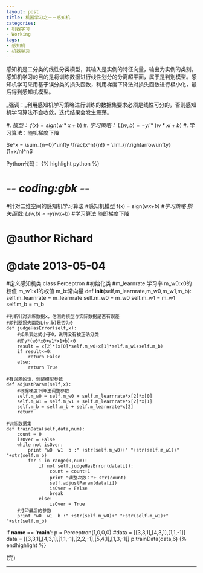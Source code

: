 ```yaml
---
layout: post
title: 机器学习之－－感知机
categories:
- 机器学习
- Working
tags:
- 感知机 
- 机器学习
---
```

感知机是二分类的线性分类模型，其输入是实例的特征向量，输出为实例的类别。
感知机学习的目的是将训练数据进行线性划分的分离超平面，属于是判别模型。感知机学习采用基于误分类的损失函数，利用梯度下降法对损失函数进行极小化，最后得到感知机模型。

_强调：_利用感知机学习策略进行训练的数据集要求必须是线性可分的，否则感知机学习算法不会收敛，迭代结果会发生震荡。

#. *模型：* $f(x)=sign(w*x+b)$
#. *学习策略：* $L(w,b)=-yi*(w*xi+b)$
#. 学习算法：随机梯度下降

$e^x = \sum_{n=0}^\infty \frac{x^n}{n!} = \lim_{n\rightarrow\infty} (1+x/n)^n$

Python代码：
{% highlight python %}
# -*- coding:gbk -*- 
#针对二维空间的感知机学习算法 
#感知机模型 f(x) = sign(w*x+b) 
#学习策略 损失函数: L(w,b) = -y(w*x+b) 
#学习算法 随即梯度下降 
# @author Richard
# @date 2013-05-04
#定义感知机类 
class Perceptron
    #初始化类 
    #m_learnrate:学习率  m_w0:x0的权值  m_w1:x1的权值 m_b:常向量 
    def __init__(self,m_learnrate,m_w0,m_w1,m_b): 
        self.m_learnrate = m_learnrate 
        self.m_w0 = m_w0 
        self.m_w1 = m_w1 
        self.m_b = m_b 

    #判断针对训练数据x，估测的模型与实际数据是否有误差 
    #即判断损失函数L(w,b)是否为0 
    def judgeHasError(self,x): 
        #如果表达式小于0，说明没有被正确分类 
        #即y*(w0*x0+w1*x1+b)<0 
        result = x[2]*(x[0]*self.m_w0+x[1]*self.m_w1+self.m_b) 
        if result<=0: 
            return False 
        else: 
            return True 

    #有误差的话，调整模型参数 
    def adjustParam(self,x): 
        #根据梯度下降法调整参数 
        self.m_w0 = self.m_w0 + self.m_learnrate*x[2]*x[0] 
        self.m_w1 = self.m_w1 + self.m_learnrate*x[2]*x[1] 
        self.m_b = self.m_b + self.m_learnrate*x[2] 
        return 

    #训练数据集 
    def trainData(self,data,num): 
        count = 0 
        isOver = False 
        while not isOver: 
            print "w0  w1  b :" +str(self.m_w0)+" "+str(self.m_w1)+" "+str(self.m_b) 
            for i in range(0,num): 
                if not self.judgeHasError(data[i]): 
                    count = count+1 
                    print "调整次数："+ str(count) 
                    self.adjustParam(data[i]) 
                    isOver = False 
                    break 
                else: 
                    isOver = True 
        #打印最后的参数 
        print "w0  w1  b :" +str(self.m_w0)+" "+str(self.m_w1)+" "+str(self.m_b) 

if __name__ == '__main__': 
    p = Perceptron(1,0,0,0) 
    #data = [[3,3,1],[4,3,1],[1,1,-1]] 
    data = [[3,3,1],[4,3,1],[1,1,-1],[2,2,-1],[5,4,1],[1,3,-1]] 
    p.trainData(data,6) 
{% endhighlight %}

(完)

----
